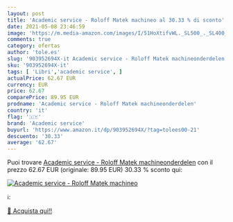```yaml
---
layout: post
title: 'Academic service - Roloff Matek machineo al 30.33 % di sconto'
date: 2021-05-08 23:46:59
image: 'https://m.media-amazon.com/images/I/51HoXtifvWL._SL500_._SL400_.jpg'
comments: true
category: ofertas
author: 'tole.es'
slug: '903952694X-it Academic service - Roloff Matek machineonderdelen'
sku: '903952694X-it'
tags: [ 'Libri','academic service', ]
actualPrice: 62.67 EUR
currency: EUR
price: 62.67
comparePrice: 89.95 EUR
prodname: 'Academic service - Roloff Matek machineonderdelen'
country: 'it'
flag: '🇮🇹'
brand: 'Academic service'
buyurl: 'https://www.amazon.it/dp/903952694X/?tag=tolees00-21'
descuento: '30.33'
average: '62.67'
---
```


Puoi trovare [Academic service - Roloff Matek machineonderdelen](https://www.amazon.it/dp/903952694X/?tag=tolees00-21) con il prezzo 62.67 EUR (originale: 89.95 EUR) 30.33 % sconto qui:

[![Academic service - Roloff Matek machineo](https://m.media-amazon.com/images/I/51HoXtifvWL._SL500_._SL400_.jpg)](https://www.amazon.it/dp/903952694X/?tag=tolees00-21)

ℹ️:


[🛒 Acquista qui!!](https://www.amazon.it/dp/903952694X/?tag=tolees00-21)
